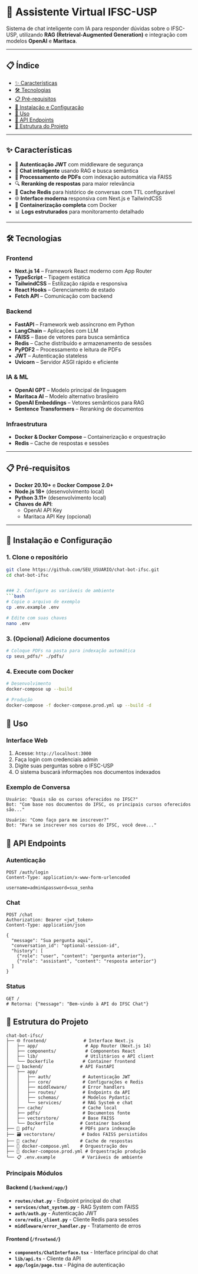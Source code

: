 # 🤖 Assistente Virtual IFSC-USP

Sistema de chat inteligente com IA para responder dúvidas sobre o IFSC-USP, utilizando **RAG (Retrieval-Augmented Generation)** e integração com modelos **OpenAI** e **Maritaca**.

---

## 📋 Índice

- [✨ Características](#-características)
- [🛠 Tecnologias](#-tecnologias)
- [📋 Pré-requisitos](#-pré-requisitos)
- [🚀 Instalação e Configuração](#-instalação-e-configuração)
- [💬 Uso](#-uso)
- [📡 API Endpoints](#-api-endpoints)
- [📁 Estrutura do Projeto](#-estrutura-do-projeto)

---

## ✨ Características

- 🔐 **Autenticação JWT** com middleware de segurança
- 🧠 **Chat inteligente** usando RAG e busca semântica
- 📄 **Processamento de PDFs** com indexação automática via FAISS
- 🔍 **Reranking de respostas** para maior relevância
- 💾 **Cache Redis** para histórico de conversas com TTL configurável
- 🌐 **Interface moderna** responsiva com Next.js e TailwindCSS
- 🐳 **Containerização completa** com Docker
- 📊 **Logs estruturados** para monitoramento detalhado

---

## 🛠 Tecnologias

### Frontend
- **Next.js 14** – Framework React moderno com App Router
- **TypeScript** – Tipagem estática
- **TailwindCSS** – Estilização rápida e responsiva
- **React Hooks** – Gerenciamento de estado
- **Fetch API** – Comunicação com backend

### Backend
- **FastAPI** – Framework web assíncrono em Python
- **LangChain** – Aplicações com LLM
- **FAISS** – Base de vetores para busca semântica
- **Redis** – Cache distribuído e armazenamento de sessões
- **PyPDF2** – Processamento e leitura de PDFs
- **JWT** – Autenticação stateless
- **Uvicorn** – Servidor ASGI rápido e eficiente

### IA & ML
- **OpenAI GPT** – Modelo principal de linguagem
- **Maritaca AI** – Modelo alternativo brasileiro
- **OpenAI Embeddings** – Vetores semânticos para RAG
- **Sentence Transformers** – Reranking de documentos

### Infraestrutura
- **Docker & Docker Compose** – Containerização e orquestração
- **Redis** – Cache de respostas e sessões

---

## 📋 Pré-requisitos

- **Docker 20.10+** e **Docker Compose 2.0+**
- **Node.js 18+** (desenvolvimento local)
- **Python 3.11+** (desenvolvimento local)
- **Chaves de API**:
  - OpenAI API Key
  - Maritaca API Key (opcional)

---

## 🚀 Instalação e Configuração

### 1. Clone o repositório
```bash
git clone https://github.com/SEU_USUARIO/chat-bot-ifsc.git
cd chat-bot-ifsc


### 2. Configure as variáveis de ambiente
```bash
# Copie o arquivo de exemplo
cp .env.example .env

# Edite com suas chaves
nano .env
```



### 3. (Opcional) Adicione documentos
```bash
# Coloque PDFs na pasta para indexação automática
cp seus_pdfs/* ./pdfs/
```

### 4. Execute com Docker
```bash
# Desenvolvimento
docker-compose up --build

# Produção
docker-compose -f docker-compose.prod.yml up --build -d
```


## 📖 Uso

### Interface Web
1. Acesse: `http://localhost:3000`
2. Faça login com credenciais admin
3. Digite suas perguntas sobre o IFSC-USP
4. O sistema buscará informações nos documentos indexados

### Exemplo de Conversa
```
Usuário: "Quais são os cursos oferecidos no IFSC?"
Bot: "Com base nos documentos do IFSC, os principais cursos oferecidos são..."

Usuário: "Como faço para me inscrever?"
Bot: "Para se inscrever nos cursos do IFSC, você deve..."
```

## 📡 API Endpoints

### Autenticação
```http
POST /auth/login
Content-Type: application/x-www-form-urlencoded

username=admin&password=sua_senha
```

### Chat
```http
POST /chat
Authorization: Bearer <jwt_token>
Content-Type: application/json

{
  "message": "Sua pergunta aqui",
  "conversation_id": "optional-session-id",
  "history": [
    {"role": "user", "content": "pergunta anterior"},
    {"role": "assistant", "content": "resposta anterior"}
  ]
}
```

### Status
```http
GET /
# Retorna: {"message": "Bem-vindo à API do IFSC Chat"}
```

## 📁 Estrutura do Projeto

```
chat-bot-ifsc/
├── 🌐 frontend/              # Interface Next.js
│   ├── app/                  # App Router (Next.js 14)
│   ├── components/           # Componentes React
│   ├── lib/                  # Utilitários e API client
│   └── Dockerfile           # Container frontend
├── 🔧 backend/              # API FastAPI
│   ├── app/
│   │   ├── auth/            # Autenticação JWT
│   │   ├── core/            # Configurações e Redis
│   │   ├── middleware/      # Error handlers
│   │   ├── routes/          # Endpoints da API
│   │   ├── schemas/         # Modelos Pydantic
│   │   └── services/        # RAG System e chat
│   ├── cache/               # Cache local
│   ├── pdfs/                # Documentos fonte
│   ├── vectorstore/         # Base FAISS
│   └── Dockerfile          # Container backend
├── 📄 pdfs/                 # PDFs para indexação
├── 🗃️ vectorstore/          # Dados FAISS persistidos
├── 💾 cache/                # Cache de respostas
├── 🐳 docker-compose.yml    # Orquestração dev
├── 🚀 docker-compose.prod.yml # Orquestração produção
└── 📋 .env.example          # Variáveis de ambiente
```

### Principais Módulos

#### Backend (`/backend/app/`)
- **`routes/chat.py`** - Endpoint principal do chat
- **`services/chat_system.py`** - RAG System com FAISS
- **`auth/auth.py`** - Autenticação JWT
- **`core/redis_client.py`** - Cliente Redis para sessões
- **`middleware/error_handler.py`** - Tratamento de erros

#### Frontend (`/frontend/`)
- **`components/ChatInterface.tsx`** - Interface principal do chat
- **`lib/api.ts`** - Cliente da API
- **`app/login/page.tsx`** - Página de autenticação
